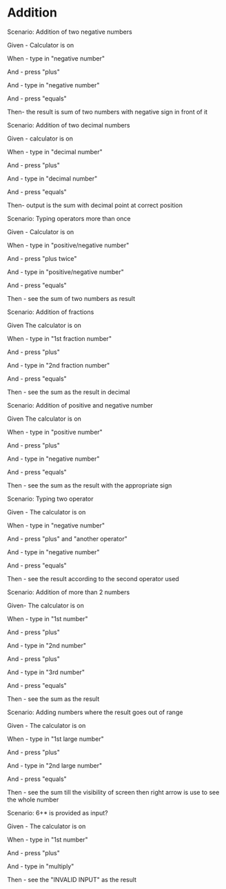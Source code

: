 # Addition

Scenario: Addition of two negative numbers
  
  Given - Calculator is on

  When - type in "negative number"

  And - press "plus"
  
  And - type in "negative number"
  
  And - press "equals"
  
  Then- the result is sum of two numbers with negative sign in front of it

Scenario: Addition of two decimal numbers
  
  Given - calculator is on
  
  When - type in "decimal number"

  And - press "plus"
  
  And - type in "decimal number"
  
  And - press "equals"
  
  Then- output is the sum with decimal point at correct position

Scenario: Typing operators more than once
  
  Given - Calculator is on
  
  When - type in "positive/negative number"

  And - press "plus twice"
  
  And - type in "positive/negative number"
  
  And - press "equals"
  
  Then - see the sum of two numbers as result
  
Scenario: Addition of fractions

  Given The calculator is on
  
  When - type in "1st fraction number"
  
  And - press "plus"
  
  And - type in "2nd fraction number"
  
  And - press "equals"
  
  Then - see the sum as the result in decimal

Scenario: Addition of positive and negative number

  Given The calculator is on
  
  When - type in "positive number"
  
  And - press "plus"
  
  And - type in "negative number"
  
  And - press "equals"
  
  Then - see the sum as the result with the appropriate sign

Scenario: Typing two operator

  Given - The calculator is on
  
  When - type in "negative number"
  
  And - press "plus" and "another operator"
  
  And - type in "negative number"
  
  And - press "equals"
  
  Then - see the result according to the second operator used

Scenario: Addition of more than 2 numbers

  Given- The calculator is on
  
  When - type in "1st number"
  
  And - press "plus"
  
  And - type in "2nd number"
  
  And - press "plus"
  
  And - type in "3rd number"
  
  And - press "equals"
  
  Then - see the sum as the result

Scenario: Adding numbers where the result goes out of range

  Given - The calculator is on
  
  When - type in "1st large number"
  
  And - press "plus"
  
  And - type in "2nd large  number"
  
  And - press "equals"
  
  Then - see the sum till the visibility of screen then
  right arrow is use to see the whole number

Scenario: 6+* is provided as input?

  Given - The calculator is on
  
  When - type in "1st number"
  
  And - press "plus"
  
  And - type in "multiply"
  
  Then - see the "INVALID INPUT"  as the result
